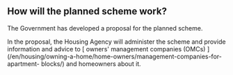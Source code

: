 ##  How will the planned scheme work?

The Government has developed a proposal for the planned scheme.

In the proposal, the Housing Agency will administer the scheme and provide
information and advice to [ owners' management companies (OMCs)
](/en/housing/owning-a-home/home-owners/management-companies-for-apartment-
blocks/) and homeowners about it.
